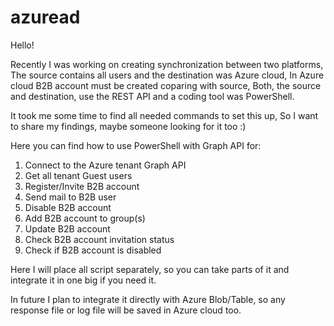 # azuread

Hello!

Recently I was working on creating synchronization between two platforms, 
The source contains all users and the destination was Azure cloud, 
In Azure cloud B2B account must be created coparing with source, 
Both, the source and destination, use the REST API and a coding tool was PowerShell.

It took me some time to find all needed commands to set this up, 
So I want to share my findings, maybe someone looking for it too :)

Here you can find how to use PowerShell with Graph API for:

1. Connect to the Azure tenant Graph API
2. Get all tenant Guest users
3. Register/Invite B2B account
4. Send mail to B2B user
5. Disable B2B account
6. Add B2B account to group(s)
7. Update B2B account
8. Check B2B account invitation status
9. Check if B2B account is disabled

Here I will place all script separately, so you can take parts of it and integrate it in one big if you need it.

In future I plan to integrate it directly with Azure Blob/Table, so any response file or log file will be saved in Azure cloud too.
